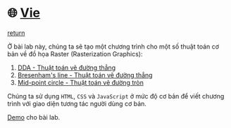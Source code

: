 # :globe_with_meridians: [Vie](./README.md)
[return](../lab_01/)

Ở bài lab này, chúng ta sẽ tạo một chương trình cho một số thuật toán cơ bản về đồ họa Raster (Rasterization Graphics):
1. [DDA - Thuật toán vẽ đường thẳng](https://www.geeksforgeeks.org/dda-line-generation-algorithm-computer-graphics/)
2. [Bresenham's line - Thuật toán vẽ đường thẳng](https://www.geeksforgeeks.org/bresenhams-line-generation-algorithm/)
3. [Mid-point circle - Thuật toán vẽ đường tròn](https://www.geeksforgeeks.org/mid-point-circle-drawing-algorithm/)

Chúng ta sử dụng `HTML`, `CSS` và `JavaScript` ở mức độ cơ bản để viết chương trình với giao diện tương tác người dùng cơ bản.

[Demo](https://raw.githack.com/MysteryRune/CS105-Computer_Graphics/main/progress/lab_01/index.html) cho bài lab.